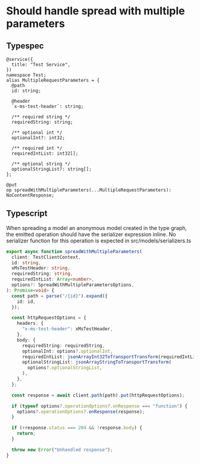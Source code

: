 # Should handle spread with multiple parameters

## Typespec

```tsp
@service({
  title: "Test Service",
})
namespace Test;
alias MultipleRequestParameters = {
  @path
  id: string;

  @header
  `x-ms-test-header`: string;

  /** required string */
  requiredString: string;

  /** optional int */
  optionalInt?: int32;

  /** required int */
  requiredIntList: int32[];

  /** optional string */
  optionalStringList?: string[];
};

@put
op spreadWithMultipleParameters(...MultipleRequestParameters): NoContentResponse;
```

## Typescript

When spreading a model an anonymous model created in the type graph, the emitted operation should have the serializer expression inline. No serializer function for this operation is expected in src/models/serializers.ts

```ts src/api/testClientOperations.ts function spreadWithMultipleParameters
export async function spreadWithMultipleParameters(
  client: TestClientContext,
  id: string,
  xMsTestHeader: string,
  requiredString: string,
  requiredIntList: Array<number>,
  options?: SpreadWithMultipleParametersOptions,
): Promise<void> {
  const path = parse("/{id}").expand({
    id: id,
  });

  const httpRequestOptions = {
    headers: {
      "x-ms-test-header": xMsTestHeader,
    },
    body: {
      requiredString: requiredString,
      optionalInt: options?.optionalInt,
      requiredIntList: jsonArrayInt32ToTransportTransform(requiredIntList),
      optionalStringList: jsonArrayStringToTransportTransform(
        options?.optionalStringList,
      ),
    },
  };

  const response = await client.path(path).put(httpRequestOptions);

  if (typeof options?.operationOptions?.onResponse === "function") {
    options?.operationOptions?.onResponse(response);
  }

  if (+response.status === 204 && !response.body) {
    return;
  }

  throw new Error("Unhandled response");
}
```

